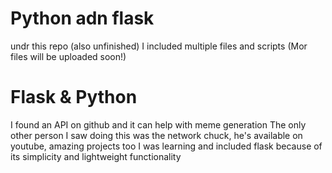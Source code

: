 # Python adn flask

undr this repo (also unfinished)
I included multiple files and scripts
(Mor files will be uploaded soon!)

# Flask & Python
I found an API on github and it can help with meme generation
The only other person I saw doing this was the network chuck, he's available on youtube, amazing projects too
I was learning and included flask because of its simplicity and lightweight functionality

